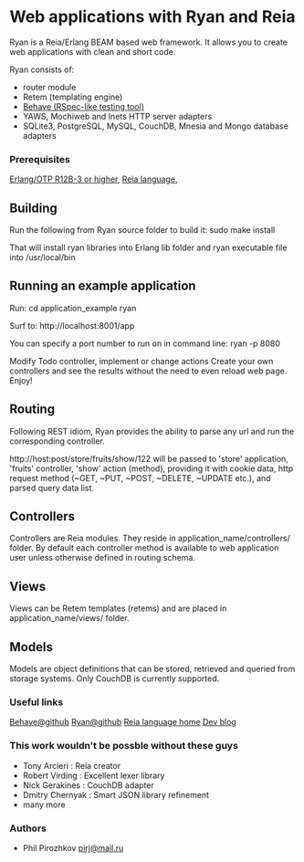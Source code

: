 # Web applications with Ryan and Reia

Ryan is a Reia/Erlang BEAM based web framework.
It allows you to create web applications with clean and short code.

Ryan consists of:
 - router module
 - Retem (templating engine)
 - [Behave (RSpec-like testing tool)](http://github.com/pirj/behave)
 - YAWS, Mochiweb and Inets HTTP server adapters
 - SQLite3, PostgreSQL, MySQL, CouchDB, Mnesia and Mongo database adapters

### Prerequisites

[Erlang/OTP R12B-3 or higher](http://www.erlang.org/download.html),
[Reia language](http://github.com/tarcieri/reia),

## Building

Run the following from Ryan source folder to build it:
sudo make install

That will install ryan libraries into Erlang lib folder and
ryan executable file into /usr/local/bin

## Running an example application

Run:
cd application_example
ryan

Surf to: http://localhost:8001/app

You can specify a port number to run on in command line:
ryan -p 8080

Modify Todo controller, implement or change actions
Create your own controllers and see the results without the need
to even reload web page.
Enjoy!

## Routing

Following REST idiom, Ryan provides the ability to parse any url and run the
corresponding controller.

http://host:post/store/fruits/show/122
will be passed to 'store' application, 'fruits' controller, 'show' action (method),
providing it with cookie data, http request method (~GET, ~PUT, ~POST, ~DELETE, ~UPDATE etc.),
and parsed query data list.

## Controllers
Controllers are Reia modules. They reside in application_name/controllers/ folder.
By default each controller method is available to web application user unless otherwise defined
in routing schema.

## Views

Views can be Retem templates (retems) and are placed in application_name/views/ folder.

## Models

Models are object definitions that can be stored, retrieved and queried from storage
systems.
Only CouchDB is currently supported.

### Useful links

[Behave@github](http://github.com/pirj/behave)
[Ryan@github](http://github.com/pirj/ryan)
[Reia language home](http://reia-lang.org)
[Dev blog](http://dev_addict.jot.ly)

### This work wouldn't be possble without these guys
* Tony Arcieri : Reia creator
* Robert Virding : Excellent lexer library
* Nick Gerakines : CouchDB adapter
* Dmitry Chernyak : Smart JSON library refinement
* many more

### Authors
* Phil Pirozhkov pirj@mail.ru
